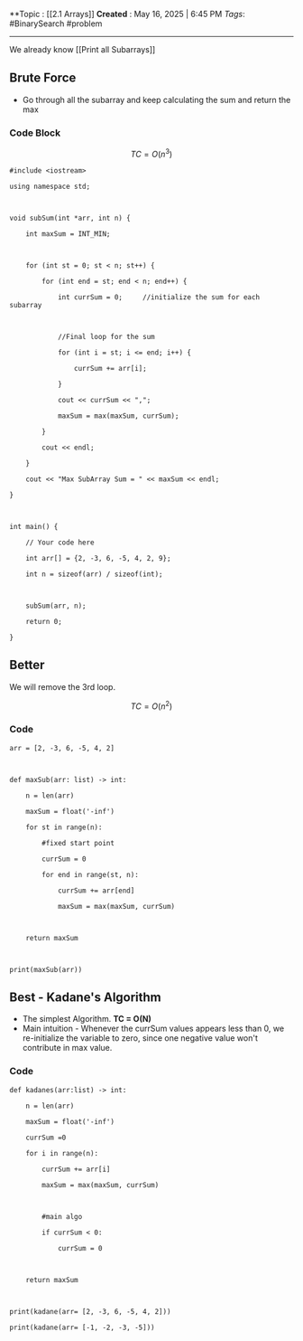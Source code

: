 **Topic :  [[2.1 Arrays]]
**Created** : May 16, 2025 | 6:45 PM
*Tags*: #BinarySearch #problem

---
We already know [[Print all Subarrays]]
## Brute Force
- Go through all the subarray and keep calculating the sum and return the max
### Code Block
$$
TC = O(n^3)
$$
```
#include <iostream>

using namespace std;

  

void subSum(int *arr, int n) {

    int maxSum = INT_MIN;

  

    for (int st = 0; st < n; st++) {

        for (int end = st; end < n; end++) {

            int currSum = 0;     //initialize the sum for each subarray

  

            //Final loop for the sum

            for (int i = st; i <= end; i++) {

                currSum += arr[i];

            }

            cout << currSum << ",";

            maxSum = max(maxSum, currSum);

        }

        cout << endl;

    }

    cout << "Max SubArray Sum = " << maxSum << endl;

}

  

int main() {

    // Your code here

    int arr[] = {2, -3, 6, -5, 4, 2, 9};

    int n = sizeof(arr) / sizeof(int);

  

    subSum(arr, n);

    return 0;

}
```

## Better
We will remove the 3rd loop.

$$
TC = O(n^2)
$$
### Code

```
arr = [2, -3, 6, -5, 4, 2]

  

def maxSub(arr: list) -> int:

    n = len(arr)

    maxSum = float('-inf')

    for st in range(n):

        #fixed start point

        currSum = 0

        for end in range(st, n):

            currSum += arr[end]

            maxSum = max(maxSum, currSum)

  

    return maxSum

  

print(maxSub(arr))
```

## Best - Kadane's Algorithm
- The simplest Algorithm. **TC = O(N)**
- Main intuition - Whenever the currSum values appears less than 0, we re-initialize the variable to zero, since one negative value  won't contribute in max value.

### Code

```
def kadanes(arr:list) -> int:

    n = len(arr)

    maxSum = float('-inf')

    currSum =0

    for i in range(n):

        currSum += arr[i]

        maxSum = max(maxSum, currSum)

  

        #main algo

        if currSum < 0:

            currSum = 0

  

    return maxSum

  

print(kadane(arr= [2, -3, 6, -5, 4, 2]))

print(kadane(arr= [-1, -2, -3, -5]))
```